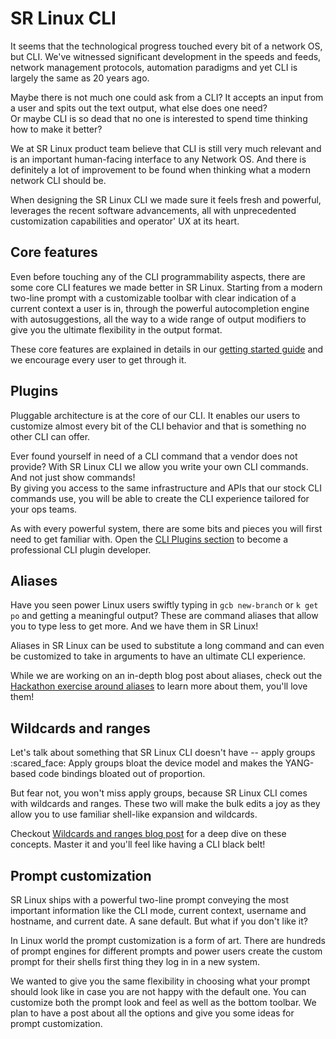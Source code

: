 # SR Linux CLI

It seems that the technological progress touched every bit of a network OS, but CLI. We've witnessed significant development in the speeds and feeds, network management protocols, automation paradigms and yet CLI is largely the same as 20 years ago.

Maybe there is not much one could ask from a CLI? It accepts an input from a user and spits out the text output, what else does one need?  
Or maybe CLI is so dead that no one is interested to spend time thinking how to make it better?

We at SR Linux product team believe that CLI is still very much relevant and is an important human-facing interface to any Network OS. And there is definitely a lot of improvement to be found when thinking what a modern network CLI should be.

When designing the SR Linux CLI we made sure it feels fresh and powerful, leverages the recent software advancements, all with unprecedented customization capabilities and operator' UX at its heart.

## Core features

Even before touching any of the CLI programmability aspects, there are some core CLI features we made better in SR Linux.   Starting from a modern two-line prompt with a customizable toolbar with clear indication of a current context a user is in, through the powerful autocompletion engine with autosuggestions, all the way to a wide range of output modifiers to give you the ultimate flexibility in the output format.

These core features are explained in details in our [getting started guide](../get-started/cli.md) and we encourage every user to get through it.

## Plugins

Pluggable architecture is at the core of our CLI. It enables our users to customize almost every bit of the CLI behavior and that is something no other CLI can offer.

Ever found yourself in need of a CLI command that a vendor does not provide? With SR Linux CLI we allow you write your own CLI commands. And not just show commands!  
By giving you access to the same infrastructure and APIs that our stock CLI commands use, you will be able to create the CLI experience tailored for your ops teams.

As with every powerful system, there are some bits and pieces you will first need to get familiar with. Open the [CLI Plugins section](plugins/index.md) to become a professional CLI plugin developer.

## Aliases

Have you seen power Linux users swiftly typing in `gcb new-branch` or `k get po` and getting a meaningful output? These are command aliases that allow you to type less to get more. And we have them in SR Linux!

Aliases in SR Linux can be used to substitute a long command and can even be customized to take in arguments to have an ultimate CLI experience.

While we are working on an in-depth blog post about aliases, check out the [Hackathon exercise around aliases](https://github.com/nokia/SReXperts/tree/main/hackathon/activities/srlinux-b-cli-aliasing) to learn more about them, you'll love them!

## Wildcards and ranges

Let's talk about something that SR Linux CLI doesn't have -- apply groups :scared_face: Apply groups bloat the device model and makes the YANG-based code bindings bloated out of proportion.

But fear not, you won't miss apply groups, because SR Linux CLI comes with wildcards and ranges. These two will make the bulk edits a joy as they allow you to use familiar shell-like expansion and wildcards.

Checkout [Wildcards and ranges blog post](../blog/posts/2023/cli-ranges.md) for a deep dive on these concepts. Master it and you'll feel like having a CLI black belt!

## Prompt customization

SR Linux ships with a powerful two-line prompt conveying the most important information like the CLI mode, current context, username and hostname, and current date. A sane default. But what if you don't like it?

In Linux world the prompt customization is a form of art. There are hundreds of prompt engines for different prompts and power users create the custom prompt for their shells first thing they log in in a new system.

We wanted to give you the same flexibility in choosing what your prompt should look like in case you are not happy with the default one. You can customize both the prompt look and feel as well as the bottom toolbar. We plan to have a post about all the options and give you some ideas for prompt customization.
